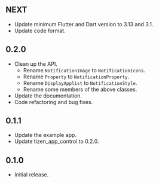 ## NEXT

* Update minimum Flutter and Dart version to 3.13 and 3.1.
* Update code format.

## 0.2.0

* Clean up the API.
  * Rename `NotificationImage` to `NotificationIcons`.
  * Rename `Property` to `NotificationProperty`.
  * Rename `DisplayApplist` to `NotificationStyle`.
  * Rename some members of the above classes.
* Update the documentation.
* Code refactoring and bug fixes.

## 0.1.1

* Update the example app.
* Update tizen_app_control to 0.2.0.

## 0.1.0

* Initial release.
